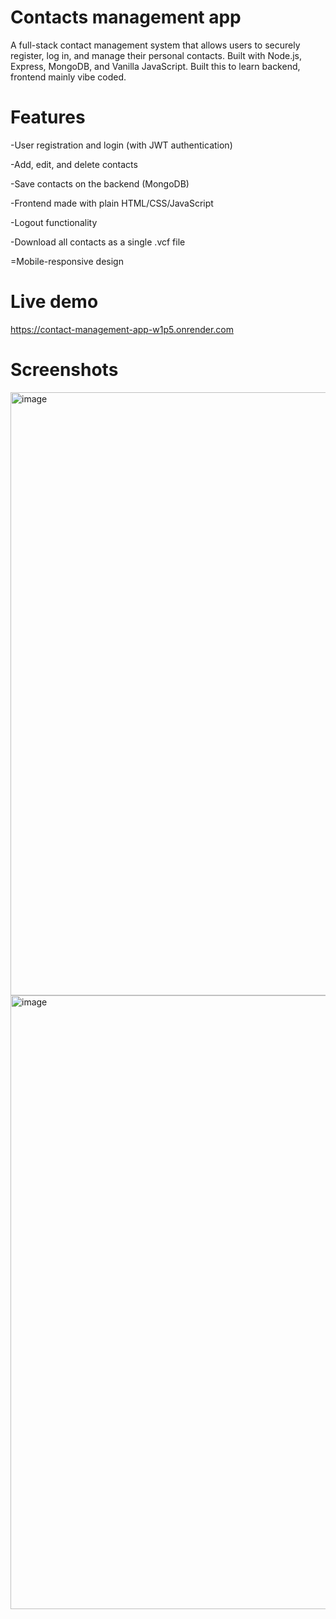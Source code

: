 # Contacts management app
A full-stack contact management system that allows users to securely register, log in, and manage their personal contacts. Built with Node.js, Express, MongoDB, and Vanilla JavaScript. Built this to learn backend, frontend mainly vibe coded.

# Features
-User registration and login (with JWT authentication)

-Add, edit, and delete contacts

-Save contacts on the backend (MongoDB)

-Frontend made with plain HTML/CSS/JavaScript

-Logout functionality

-Download all contacts as a single .vcf file

=Mobile-responsive design

# Live demo
https://contact-management-app-w1p5.onrender.com

# Screenshots
<img width="1882" height="965" alt="image" src="https://github.com/user-attachments/assets/57a76f9c-fe16-4fe3-8d43-8c45148a24fe" />
<img width="1878" height="982" alt="image" src="https://github.com/user-attachments/assets/80780c8f-a6aa-4617-8817-75b7de822b4e" />

